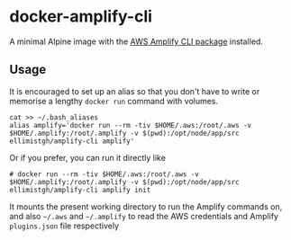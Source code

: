 # docker-amplify-cli
A minimal Alpine image with the [AWS Amplify CLI package](https://www.npmjs.com/package/@aws-amplify/cli) installed.

## Usage

It is encouraged to set up an alias so that you don't have to write or memorise a lengthy `docker run` command with volumes.

```
cat >> ~/.bash_aliases
alias amplify='docker run --rm -tiv $HOME/.aws:/root/.aws -v $HOME/.amplify:/root/.amplify -v $(pwd):/opt/node/app/src ellimistgh/amplify-cli amplify'
```

Or if you prefer, you can run it directly like

```
# docker run --rm -tiv $HOME/.aws:/root/.aws -v $HOME/.amplify:/root/.amplify -v $(pwd):/opt/node/app/src ellimistgh/amplify-cli amplify init
```

It mounts the present working directory to run the Amplify commands on, and also `~/.aws` and `~/.amplify` to read the AWS credentials and Amplify `plugins.json` file respectively

